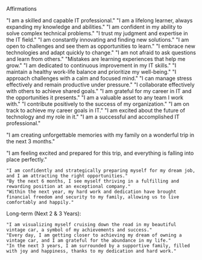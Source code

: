 Affirmations

"I am a skilled and capable IT professional."
"I am a lifelong learner, always expanding my knowledge and abilities."
"I am confident in my ability to solve complex technical problems."
"I trust my judgment and expertise in the IT field."
"I am constantly innovating and finding new solutions."
"I am open to challenges and see them as opportunities to learn."
"I embrace new technologies and adapt quickly to change."
"I am not afraid to ask questions and learn from others."
"Mistakes are learning experiences that help me grow."
"I am dedicated to continuous improvement in my IT skills."
"I maintain a healthy work-life balance and prioritize my well-being."
"I approach challenges with a calm and focused mind."
"I can manage stress effectively and remain productive under pressure."
"I collaborate effectively with others to achieve shared goals."
"I am grateful for my career in IT and the opportunities it presents."
"I am a valuable asset to any team I work with."
"I contribute positively to the success of my organization."
"I am on track to achieve my career goals in IT."
"I am excited about the future of technology and my role in it."
"I am a successful and accomplished IT professional."

"I am creating unforgettable memories with my family on a wonderful trip in the next 3 months."

"I am feeling excited and prepared for this trip, and everything is falling into place perfectly."



    "I am confidently and strategically preparing myself for my dream job, and I am attracting the right opportunities."
    "By the next 6 months, I see myself thriving in a fulfilling and rewarding position at an exceptional company."
    "Within the next year, my hard work and dedication have brought financial freedom and security to my family, allowing us to live comfortably and happily."

Long-term (Next 2 & 3 Years):

    "I am visualizing myself cruising down the road in my beautiful vintage car, a symbol of my achievements and success."
    "Every day, I am getting closer to achieving my dream of owning a vintage car, and I am grateful for the abundance in my life."
    "In the next 3 years, I am surrounded by a supportive family, filled with joy and happiness, thanks to my dedication and hard work."